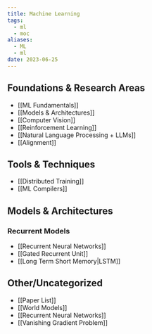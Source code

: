 ```yaml
---
title: Machine Learning
tags:
  - ml
  - moc
aliases:
  - ML
  - ml
date: 2023-06-25
---
```

## Foundations & Research Areas
- [[ML Fundamentals]]
- [[Models & Architectures]]
- [[Computer Vision]]
- [[Reinforcement Learning]]
- [[Natural Language Processing + LLMs]]
- [[Alignment]]
## Tools & Techniques
- [[Distributed Training]]
- [[ML Compilers]]
## Models & Architectures
### Recurrent Models
- [[Recurrent Neural Networks]]
- [[Gated Recurrent Unit]]
- [[Long Term Short Memory|LSTM]]
## Other/Uncategorized
- [[Paper List]]
- [[World Models]]
- [[Recurrent Neural Networks]]
- [[Vanishing Gradient Problem]]

